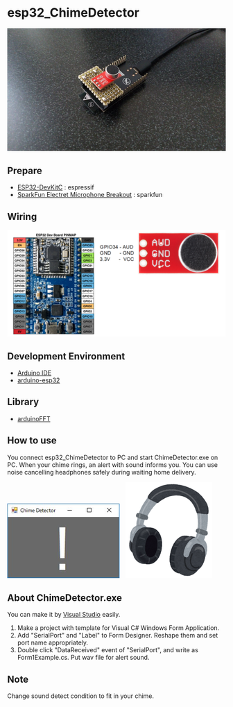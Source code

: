 # esp32_ChimeDetector
![board](doc/board.jpg)

## Prepare
- [ESP32-DevKitC](https://www.espressif.com/en/products/hardware/esp32-devkitc/overview)  : espressif
- [SparkFun Electret Microphone Breakout](https://www.sparkfun.com/products/12758) : sparkfun

## Wiring
![wiring1](doc/wiring1.png)

## Development Environment
- [Arduino IDE](https://www.arduino.cc/en/main/software)
- [arduino-esp32](https://github.com/espressif/arduino-esp32)

## Library
- [arduinoFFT](https://github.com/kosme/arduinoFFT)

## How to use
You connect esp32_ChimeDetector to PC and start ChimeDetector.exe on PC.
When your chime rings, an alert with sound informs you.
You can use noise cancelling headphones safely during waiting home delivery.

![alert](doc/alert.jpg)　![head_phone](doc/head_phone.png)

## About ChimeDetector.exe
You can make it by [Visual Studio](https://www.microsoft.com/ja-jp/dev/default.aspx) easily.
1. Make a project with template for Visual C# Windows Form Application.
2. Add "SerialPort" and "Label" to Form Designer. Reshape them and set port name appropriately.
3. Double click "DataReceived" event of "SerialPort", and write as Form1Example.cs. Put wav file for alert sound.

## Note
Change sound detect condition to fit in your chime.
